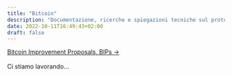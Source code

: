 ```yaml
---
title: "Bitcoin"
description: "Documentazione, ricerche e spiegazioni tecniche sul protocollo Bitcoin"
date: 2022-10-11T16:49:43+02:00
draft: false
---
```


<div class="card my-3">
    <div class="card-body">
        <a class="stretched-link" href="/bitcoin/bips">Bitcoin Improvement Proposals, BIPs &rarr;</a>
    </div>
</div>

<br>
Ci stiamo lavorando...